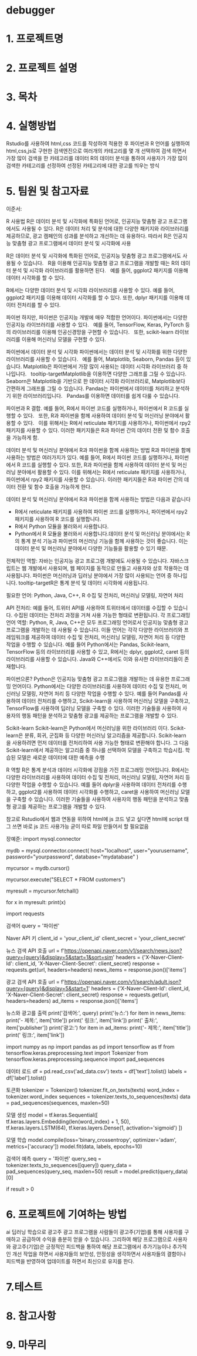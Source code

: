 # debugger

# 1. 프로젝트명

# 2. 프로젝트 설명

# 3. 목차

# 4. 실행방법
Rstudio를 사용하여 html,css 코드를 작성하여 적용한 후 파이썬과 R 언어를 실행하여 html,css,js로 구현한 검색엔진으로 여러개의 카테고리를 몇 개 선택하여 검색 하면서 가장 많이 검색을 한 카테고리를 데이터 R의 데이터 분석을 통하여 사용자가 가장 많이 검색한 카테고리를 선정하여 선정된 카테고리에 대한 광고를 띄우는 방식

# 5. 팀원 및 참고자료
이준서: 

R 사용법
R은 데이터 분석 및 시각화에 특화된 언어로, 인공지능 맞춤형 광고 프로그램에서도 사용될 수 있다.
 R은 데이터 처리 및 분석에 대한 다양한 패키지와 라이브러리를 제공하므로, 광고 캠페인의 성과를 분석하고 개선하는 데 유용하다.
따라서 R은 인공지능 맞춤형 광고 프로그램에서 데이터 분석 및 시각화에 사용


R은 데이터 분석 및 시각화에 특화된 언어로, 인공지능 맞춤형 광고 프로그램에서도 사용될 수 있습니다.   R을 이용해 인공지능 맞춤형 광고 프로그램을 개발할 때는 R의 데이터 분석 및 시각화 라이브러리를 활용하면 된다.   예를 들어, ggplot2 패키지를 이용해 데이터 시각화를 할 수 있다.


R에서는 다양한 데이터 분석 및 시각화 라이브러리를 사용할 수 있다. 예를 들어, ggplot2 패키지를 이용해 데이터 시각화를 할 수 있다. 
또한, dplyr 패키지를 이용해 데이터 전처리를 할 수 있다.


파이썬
 하지만, 파이썬은 인공지능 개발에 매우 적합한 언어이다. 파이썬에서는 다양한 인공지능 라이브러리를 사용할 수 있다.   예를 들어, TensorFlow, Keras, PyTorch 등의 라이브러리를 이용해 인공신경망을 구현할 수 있습니다.   또한, scikit-learn 라이브러리를 이용해 머신러닝 모델을 구현할 수 있다.


파이썬에서 데이터 분석 및 시각화
파이썬에서는 데이터 분석 및 시각화를 위한 다양한 라이브러리를 사용할 수 있습니다.   예를 들어, Matplotlib, Seaborn, Pandas 등이 있습니다. Matplotlib은 파이썬에서 가장 많이 사용되는 데이터 시각화 라이브러리 중 하나입니다.   tooltip-targetMatplotlib을 이용하면 다양한 그래프를 그릴 수 있습니다.   Seaborn은 Matplotlib을 기반으로 한 데이터 시각화 라이브러리로, Matplotlib보다 간편하게 그래프를 그릴 수 있습니다. Pandas는 파이썬에서 데이터를 처리하고 분석하기 위한 라이브러리입니다.   Pandas를 이용하면 데이터를 쉽게 다룰 수 있습니다. 



파이썬과 R 결합. 
 예를 들어, R에서 파이썬 코드를 실행하거나, 파이썬에서 R 코드를 실행할 수 있다.   또한, R과 파이썬을 함께 사용하여 데이터 분석 및 머신러닝 분야에서 활용할 수 있다.   이를 위해서는 R에서 reticulate 패키지를 사용하거나, 파이썬에서 rpy2 패키지를 사용할 수 있다. 이러한 패키지들은 R과 파이썬 간의 데이터 전환 및 함수 호출을 가능하게 함. 




데이터 분석 및 머신러닝 분야에서 R과 파이썬을 함께 사용하는 방법
R과 파이썬을 함께 사용하는 방법은 여러가지가 있다. 예를 들어, R에서 파이썬 코드를 실행하거나, 파이썬에서 R 코드를 실행할 수 있다. 또한, R과 파이썬을 함께 사용하여 데이터 분석 및 머신러닝 분야에서 활용할 수 있다. 이를 위해서는 R에서 reticulate 패키지를 사용하거나, 파이썬에서 rpy2 패키지를 사용할 수 있습니다. 이러한 패키지들은 R과 파이썬 간의 데이터 전환 및 함수 호출을 가능하게 한다.


데이터 분석 및 머신러닝 분야에서 R과 파이썬을 함께 사용하는 방법은 다음과 같습니다
- R에서 reticulate 패키지를 사용하여 파이썬 코드를 실행하거나, 파이썬에서 rpy2 패키지를 사용하여 R 코드를 실행합니다.
- R에서 Python 모듈을 불러와서 사용합니다.
- Python에서 R 모듈을 불러와서 사용합니다.데이터 분석 및 머신러닝 분야에서는 R의 통계 분석 기능과 파이썬의 머신러닝 기능을 함께 사용하는 것이 좋습니다. 이는 데이터 분석 및 머신러닝 분야에서 다양한 기능들을 활용할 수 있기 때문. 


전체적인 역할:
자바는 인공지능 광고 프로그램 개발에도 사용될 수 있습니다. 자바스크립트는 웹 개발에서 사용되며, 웹 페이지를 동적으로 만들고 사용자와 상호 작용하는 데 사용됩니다. 
파이썬은 머신러닝과 딥러닝 분야에서 가장 많이 사용되는 언어 중 하나입니다. tooltip-targetR은 통계 분석 및 데이터 시각화에 사용됩니다. 


필요한 언어: Python, Java, C++, R
수집 및 전처리, 머신러닝 모델링, 자연어 처리

API 전처리:  예를 들어, 트위터 API를 사용하여 트위터에서 데이터를 수집할 수 있습니다. 수집된 데이터는 전처리 과정을 거쳐 사용 가능한 형태로 변환됩니다. 
각 프로그래밍 언어 역할: Python, R, Java, C++은 모두 프로그래밍 언어로서 인공지능 맞춤형 광고 프로그램을 개발하는 데 사용될 수 있습니다. 이들 언어는 각각 다양한 라이브러리와 프레임워크를 제공하여 데이터 수집 및 전처리, 머신러닝 모델링, 자연어 처리 등 다양한 작업을 수행할 수 있습니다. 예를 들어 Python에서는 Pandas, Scikit-learn, TensorFlow 등의 라이브러리를 사용할 수 있고, R에서는 dplyr, ggplot2, caret 등의 라이브러리를 사용할 수 있습니다. Java와 C++에서도 이와 유사한 라이브러리들이 존재합니다. 


파이썬으론?
Python은 인공지능 맞춤형 광고 프로그램을 개발하는 데 유용한 프로그래밍 언어이다. Python에서는 다양한 라이브러리를 사용하여 데이터 수집 및 전처리, 머신러닝 모델링, 자연어 처리 등 다양한 작업을 수행할 수 있다. 예를 들어 Pandas를 사용하여 데이터 전처리를 수행하고, Scikit-learn을 사용하여 머신러닝 모델을 구축하고, TensorFlow를 사용하여 딥러닝 모델을 구축할 수 있다. 이러한 기술들을 사용하여 사용자의 행동 패턴을 분석하고 맞춤형 광고를 제공하는 프로그램을 개발할 수 있다. 

Scikit-learn
Scikit-learn은 Python에서 머신러닝을 위한 라이브러리 이다. Scikit-learn은 분류, 회귀, 군집화 등 다양한 머신러닝 알고리즘을 제공합니다. Scikit-learn을 사용하려면 먼저 데이터를 전처리하여 사용 가능한 형태로 변환해야 합니다. 그 다음 Scikit-learn에서 제공하는 알고리즘 중 하나를 선택하여 모델을 구축하고 학습시킴. 학습된 모델은 새로운 데이터에 대한 예측을 수행

R 역할 
R은 통계 분석과 데이터 시각화에 강점을 가진 프로그래밍 언어입니다. R에서는 다양한 라이브러리를 사용하여 데이터 수집 및 전처리, 머신러닝 모델링, 자연어 처리 등 다양한 작업을 수행할 수 있습니다. 예를 들어 dplyr을 사용하여 데이터 전처리를 수행하고, ggplot2를 사용하여 데이터 시각화를 수행하고, caret을 사용하여 머신러닝 모델을 구축할 수 있습니다. 이러한 기술들을 사용하여 사용자의 행동 패턴을 분석하고 맞춤형 광고를 제공하는 프로그램을 개발할 수 있다. 

참고로 Rstudio에서 웹과 연동을 위하여 html에 js 코드 넣고 싶다면 html에 script 태그 쓰면 바로 js 코드 사용가능 굳이 따로 파일 만들어서 할 필요없음


장예준:
import mysql.connector

mydb = mysql.connector.connect(
  host="localhost",
  user="yourusername",
  password="yourpassword",
  database="mydatabase"
)

mycursor = mydb.cursor()

mycursor.execute("SELECT * FROM customers")

myresult = mycursor.fetchall()

for x in myresult:
  print(x)


import requests

검색어
query = '파이썬'

Naver API 키
client_id = 'your_client_id'
client_secret = 'your_client_secret'

뉴스 검색 API 호출
url = f'https://openapi.naver.com/v1/search/news.json?query={query}&display=5&start=1&sort=sim'
headers = {'X-Naver-Client-Id': client_id, 'X-Naver-Client-Secret': client_secret}
response = requests.get(url, headers=headers)
news_items = response.json()['items']

광고 검색 API 호출
url = f'https://openapi.naver.com/v1/search/adult.json?query={query}&display=5&start=1'
headers = {'X-Naver-Client-Id': client_id, 'X-Naver-Client-Secret': client_secret}
response = requests.get(url, headers=headers)
ad_items = response.json()['items']

 뉴스와 광고를 출력
print('검색어:', query)
print('뉴스:')
for item in news_items:
    print('- 제목:', item['title'])
    print('  링크:', item['link'])
    print('  출처:', item['publisher'])
print('광고:')
for item in ad_items:
    print('- 제목:', item['title'])
    print('  링크:', item['link'])


import numpy as np
import pandas as pd
import tensorflow as tf
from tensorflow.keras.preprocessing.text import Tokenizer
from tensorflow.keras.preprocessing.sequence import pad_sequences

데이터 로드
df = pd.read_csv('ad_data.csv')
texts = df['text'].tolist()
labels = df['label'].tolist()

토큰화
tokenizer = Tokenizer()
tokenizer.fit_on_texts(texts)
word_index = tokenizer.word_index
sequences = tokenizer.texts_to_sequences(texts)
data = pad_sequences(sequences, maxlen=50)

모델 생성
model = tf.keras.Sequential([
    tf.keras.layers.Embedding(len(word_index) + 1, 50),
    tf.keras.layers.LSTM(64),
    tf.keras.layers.Dense(1, activation='sigmoid')
])

모델 학습
model.compile(loss='binary_crossentropy', optimizer='adam', metrics=['accuracy'])
model.fit(data, labels, epochs=10)

검색어 예측
query = '파이썬'
query_seq = tokenizer.texts_to_sequences([query])
query_data = pad_sequences(query_seq, maxlen=50)
result = model.predict(query_data)[0]

if result > 0

# 6. 프로젝트에 기여하는 방법
ai 딥러닝 학습으로 광고주 광고 프로그램을 사람들이 광고주(기업)를 통해 사용자를 구매하고 공급하여 수익을 충분히 얻을 수 있습니다. 그리하여 해당 프로그램으로 사용자와 광고주(기업)은 긍정적인 피드백을 통하여 해당 프로그램에서 추가기능이나 추가적인 개선 작업을 하면서 사용자들의 보안성, 안정성을 생각하면서 사용자들의 결함이나 피드백을 반영하여 업데이트를 하면서 최신으로 유지를 한다.

# 7.테스트

# 8. 참고사항

# 9. 마무리
